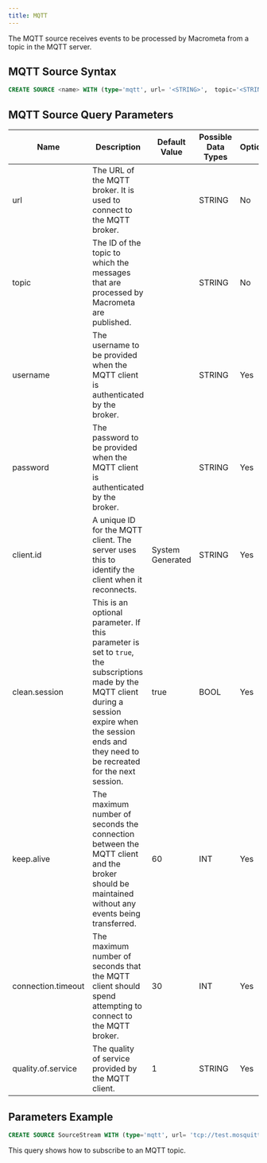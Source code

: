 ```yaml
---
title: MQTT
---
```


The MQTT source receives events to be processed by Macrometa from a topic in the MQTT server.

## MQTT Source Syntax

```sql
CREATE SOURCE <name> WITH (type='mqtt', url= '<STRING>',  topic='<STRING>', map.type='<STRING>', username="<STRING>", password="<STRING>", client.id="<STRING>", quality.of.service="<STRING>", clean.session="<BOOL>", message.retain="<STRING>", keep.alive="<INT>", connection.timeout="<INT>);
```

## MQTT Source Query Parameters

| Name | Description |	Default Value |	Possible Data Types	| Optional | Dynamic |
|------|-------------|----------------|---------------------| -------- |---------|
| url | The URL of the MQTT broker. It is used to connect to the MQTT broker. | | STRING	| No | No |
| topic | The ID of the topic to which the messages that are processed by Macrometa are published. | | STRING | No | No |
| username | The username to be provided when the MQTT client is authenticated by the broker. | | STRING | Yes | No |
| password | The password to be provided when the MQTT client is authenticated by the broker. | | STRING | Yes | No |
| client.id | A unique ID for the MQTT client. The server uses this to identify the client when it reconnects. | System Generated | STRING | Yes | No |
| clean.session | This is an optional parameter. If this parameter is set to `true`, the subscriptions made by the MQTT client during a session expire when the session ends and they need to be recreated for the next session. | true | BOOL | Yes | No |
| keep.alive | The maximum number of seconds the connection between the MQTT client and the broker should be maintained without any events being transferred. | 60 | INT | Yes | No |
| connection.timeout | The maximum number of seconds that the MQTT client should spend attempting to connect to the MQTT broker. | 30 | INT | Yes | No |
| quality.of.service | The quality of service provided by the MQTT client. | 1 | STRING | Yes | No |

## Parameters Example

```sql
CREATE SOURCE SourceStream WITH (type='mqtt', url= 'tcp://test.mosquitto.org:1883',  topic='demo1', map.type='json', clean.session="true", quality.of.service= "1", keep.alive= "60",connection.timeout="30") (startTime long);
```

This query shows how to subscribe to an MQTT topic.
